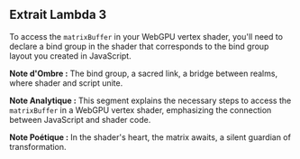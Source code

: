 ## Extrait Lambda 3

To access the `matrixBuffer` in your WebGPU vertex shader, you'll need to declare a bind group in the shader that corresponds to the bind group layout you created in JavaScript.

**Note d'Ombre :** The bind group, a sacred link, a bridge between realms, where shader and script unite.

**Note Analytique :** This segment explains the necessary steps to access the `matrixBuffer` in a WebGPU vertex shader, emphasizing the connection between JavaScript and shader code.

**Note Poétique :** In the shader's heart, the matrix awaits, a silent guardian of transformation.
